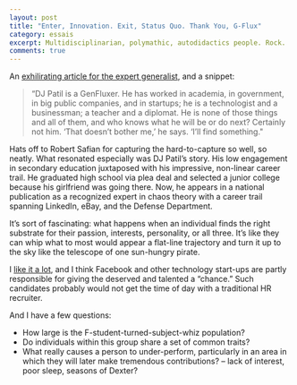 ```yaml
---
layout: post
title: "Enter, Innovation. Exit, Status Quo. Thank You, G-Flux"
category: essais
excerpt: Multidisciplinarian, polymathic, autodidactics people. Rock.
comments: true
---
```


An [exhilirating article for the expert generalist](http://www.fastcompany.com/1802732/generation-flux-meet-pioneers-new-and-chaotic-frontier-business), and a snippet:  

>“DJ Patil is a GenFluxer. He has worked in academia, in government, in big public companies, and in startups; he is a technologist and a businessman; a teacher and a diplomat. He is none of those things and all of them, and who knows what he will be or do next? Certainly not him. ‘That doesn’t bother me,’ he says. ‘I’ll find something."  

Hats off to Robert Safian for capturing the hard-to-capture so well, so neatly.
What resonated especially was DJ Patil’s story. His low engagement in secondary education juxtaposed with his impressive, non-linear career trail. He graduated high school via plea deal and selected a junior college because his girlfriend was going there. Now, he appears in a national publication as a recognized expert in chaos theory with a career trail spanning LinkedIn, eBay, and the Defense Department.  

It’s sort of fascinating: what happens when an individual finds the right substrate for their passion, interests, personality, or all three. It’s like they can whip what to most would appear a flat-line trajectory and turn it up to the sky like the telescope of one sun-hungry pirate.  

I [like it a lot](http://www.youtube.com/watch?v=28GLa9T2CtI), and I think Facebook and other technology start-ups are partly responsible for giving the deserved and talented a “chance.” Such candidates probably would not get the time of day with a traditional HR recruiter.  

And I have a few questions:  


* How large is the F-student-turned-subject-whiz population?  
* Do individuals within this group share a set of common traits?  
* What really causes a person to under-perform, particularly in an area in which they will later make tremendous contributions? – lack of interest, poor sleep, seasons of Dexter?  

<a href="https://plus.google.com/+VincentBarr0?rel=author"></a>